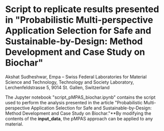 # Script to replicate results presented in "Probabilistic Multi-perspective Application Selection for Safe and Sustainable-by-Design: Method Development and Case Study on Biochar" 
Akshat Sudheshwar, Empa – Swiss Federal Laboratories for Material Science and Technology, Technology and Society Laboratory, Lerchenfeldstrasse 5, 9014 St. Gallen, Switzerland

The Jupyter notebook "script_pMPAS_biochar.ipynb" contains the script used to perform the analysis presented in the article "Probabilistic Multi-perspective Application Selection for Safe and Sustainable-by-Design: Method Development and Case Study on Biochar."**By modifying the contents of the **input_data**, the pMPAS approach can be applied to any material.
